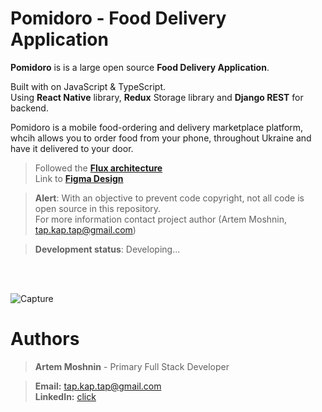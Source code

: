 # Pomidoro - Food Delivery Application 


**Pomidoro** is is a large open source **Food Delivery Application**.


Built with on JavaScript & TypeScript. <br>
Using **React Native** library, **Redux** Storage library and **Django REST** for backend.

Pomidoro is a mobile food-ordering and delivery marketplace platform, whcih allows you to order food from your phone, throughout Ukraine  and have it delivered to your door.
</br>
> Followed the [**Flux architecture**](https://facebook.github.io/flux/) </br>
> Link to [**Figma Design**](https://www.figma.com/file/KSX7LiudPz1ZrbsrcmIFpA/FoodDeliveryApp)


> **Alert**: With an objective to prevent code copyright, not all code is open source in this repository. </br>
> For more information contact project author (Artem Moshnin, tap.kap.tap@gmail.com)

> **Development status**: Developing...

<br></br>

![Capture](https://user-images.githubusercontent.com/62706319/84562206-f5bdc680-ad52-11ea-8544-d652ed9e8906.PNG)

# Authors

> **Artem Moshnin** - Primary Full Stack Developer </br>

> **Email:** tap.kap.tap@gmail.com </br> **LinkedIn:** [click](https://www.linkedin.com/in/artem77/)

</br>
